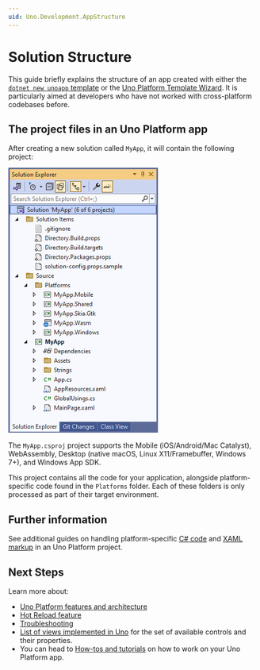```yaml
---
uid: Uno.Development.AppStructure
---
```


# Solution Structure

This guide briefly explains the structure of an app created with either the [`dotnet new unoapp` template](xref:Uno.GetStarted.dotnet-new) or the [Uno Platform Template Wizard](xref:Uno.GettingStarted.UsingWizard). It is particularly aimed at developers who have not worked with cross-platform codebases before.

## The project files in an Uno Platform app

After creating a new solution called `MyApp`, it will contain the following project:

![Uno Platform solution structure](Assets/solution-structure.png)

The `MyApp.csproj` project supports the Mobile (iOS/Android/Mac Catalyst), WebAssembly, Desktop (native macOS, Linux X11/Framebuffer, Windows 7+), and Windows App SDK.

This project contains all the code for your application, alongside platform-specific code found in the `Platforms` folder. Each of these folders is only processed as part of their target environment.

## Further information

See additional guides on handling platform-specific [C# code](platform-specific-csharp.md) and [XAML markup](platform-specific-xaml.md) in an Uno Platform project.

## Next Steps

Learn more about:

- [Uno Platform features and architecture](xref:Uno.GetStarted.Explore)
- [Hot Reload feature](xref:Uno.Features.HotReload)
- [Troubleshooting](xref:Uno.UI.CommonIssues)
- [List of views implemented in Uno](implemented-views.md) for the set of available controls and their properties.
- You can head to [How-tos and tutorials](xref:Uno.Tutorials.Intro) on how to work on your Uno Platform app.
